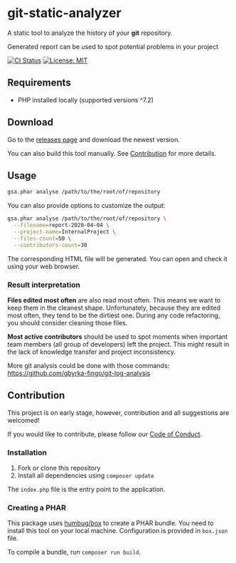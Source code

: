 # git-static-analyzer

A static tool to analyze the history of your **git** repository. 

Generated report can be used to spot potential problems in your project

[![CI Status](https://github.com/gbyrka-fingo/git-static-analyzer/workflows/CI/badge.svg?branch=master&event=push)](https://github.com/gbyrka-fingo/git-static-analyzer/actions) [![License: MIT](https://img.shields.io/badge/License-MIT-yellow.svg)](https://opensource.org/licenses/MIT)

## Requirements

- PHP installed locally (supported versions ^7.2)

## Download

Go to the [releases page](https://github.com/skrajewski/git-static-analyzer/releases) and download the newest version.

You can also build this tool manually. See [Contribution](#contribution) for more details.

## Usage

```bash
gsa.phar analyse /path/to/the/root/of/repository
```

You can also provide options to customize the output:

```bash
gsa.phar analyse /path/to/the/root/of/repository \
  --filename=report-2020-04-04 \
  --project-name=InternalProject \
  --files-count=50 \
  --contributors-count=30
```

The corresponding HTML file will be generated. You can open and check it using your web browser.

### Result interpretation

**Files edited most often** are also read most often. This means we want to keep them in the cleanest shape. Unfortunately, because they are edited most often, they tend to be the dirtiest one. During any code refactoring, you should consider cleaning those files.

**Most active contributors** should be used to spot moments when important team members (all group of developers) left the project. This might result in the lack of knowledge transfer and project inconsistency.

More git analysis could be done with those commands: https://github.com/gbyrka-fingo/git-log-analysis

## Contribution

This project is on early stage, however, contribution and all suggestions are welcomed!

If you would like to contribute, please follow our [Code of Conduct](CODE_OF_CONDUCT.md).

### Installation

1. Fork or clone this repository
2. Install all dependencies using `composer update`

The `index.php` file is the entry point to the application. 

### Creating a PHAR

This package uses [humbug/box](https://github.com/humbug/box) to create a PHAR bundle. You need to install this tool on your local machine. Configuration is provided in `box.json` file. 

To compile a bundle, run `composer run build`.
